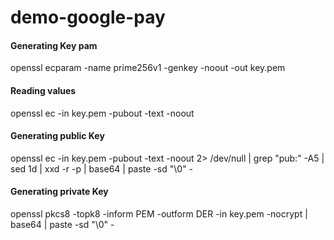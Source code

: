# demo-google-pay

#### Generating Key pam

openssl ecparam -name prime256v1 -genkey -noout -out key.pem

#### Reading values

openssl ec -in key.pem -pubout -text -noout


#### Generating public Key

openssl ec -in key.pem -pubout -text -noout 2> /dev/null | grep "pub:" -A5 | sed 1d | xxd -r -p | base64 | paste -sd "\0" -


#### Generating private Key

openssl pkcs8 -topk8 -inform PEM -outform DER -in key.pem -nocrypt | base64 | paste -sd "\0" -
